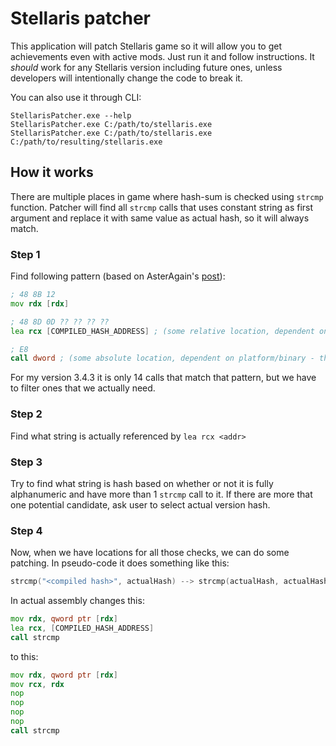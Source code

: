 # Stellaris patcher

This application will patch Stellaris game so it will allow you to get achievements even with active mods.
Just run it and follow instructions. It _should_ work for any Stellaris version including future ones, unless developers will intentionally change the code to break it.

You can also use it through CLI:

```
StellarisPatcher.exe --help
StellarisPatcher.exe C:/path/to/stellaris.exe
StellarisPatcher.exe C:/path/to/stellaris.exe C:/path/to/resulting/stellaris.exe
```

## How it works

There are multiple places in game where hash-sum is checked using `strcmp` function. Patcher will find all `strcmp` calls that uses constant string as first argument and replace it with same value as actual hash, so it will always match.

### Step 1

Find following pattern (based on AsterAgain's [post](https://www.reddit.com/r/StellarisMods/comments/n007f3/comment/gw6z6d2/?utm_source=share&utm_medium=web2x&context=3)):

```asm
; 48 8B 12 
mov rdx [rdx]

; 48 8D 0D ?? ?? ?? ?? 
lea rcx [COMPILED_HASH_ADDRESS] ; (some relative location, dependent on platform/binary - this relative location is the location of the actual hashsum, which is also stored in the binary)

; E8 
call dword ; (some absolute location, dependent on platform/binary - this location will contain the assembly of the C function strcmp)
```

For my version 3.4.3 it is only 14 calls that match that pattern, but we have to filter ones that we actually need. 

### Step 2

Find what string is actually referenced by `lea rcx <addr>` 

### Step 3

Try to find what string is hash based on whether or not it is fully alphanumeric and have more than 1 `strcmp` call to it. If there are more that one potential candidate, ask user to select actual version hash.

### Step 4

Now, when we have locations for all those checks, we can do some patching. In pseudo-code it does something like this:
```c++
strcmp("<compiled hash>", actualHash) --> strcmp(actualHash, actualHash)
```

In actual assembly changes this:
```asm
mov rdx, qword ptr [rdx]
lea rcx, [COMPILED_HASH_ADDRESS]
call strcmp 
```

to this:

```asm
mov rdx, qword ptr [rdx]
mov rcx, rdx
nop
nop
nop
nop
call strcmp 
```

